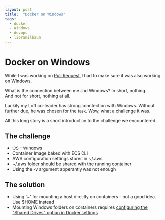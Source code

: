 ```yaml
---
layout: post
title:  "Docker on Windows"
tags:
  - docker
  - Windows
  - devops
  - lioramilbaum
---
```


# Docker on Windows

While I was working on <a href="https://github.com/devopsloft/devopsloft/pull/430">Pull Request</a>, I had to make sure it was also working on Windows.

What is the connection between me and Windows? In short, nothing.</br>
And not for short, nothing at all.

Luckily my Loft co-leader has strong conntection with Windows. Without further due, he was chosen for the task.
Wow, what a challenge it was.

All this long story is a short introduction to the challenge we encountered.

## The challenge
<ul>
    <li>OS - Windows</li>
    <li>Container Image baked with ECS CLI</li>
    <li>AWS configuration settings stored in ~/.aws</li>
    <li>~/.aws folder should be shared with the running container</li>
    <li>Using the -v argument apperantly was not enough</li>
</ul>

## The solution
<ul>
    <li>Using '~' for mounting a host directly on containers - not a good idea. Use $HOME instead</li>
    <li>Mounting Windows folders on containers requires <a href="https://token2shell.com/howto/docker/sharing-windows-folders-with-containers/#:~:text=In%20order%20to%20share%20Windows,v%22%20(volume)%20flag.">configuring the "Shared Drives" option in Docker settings</a></li>

    





